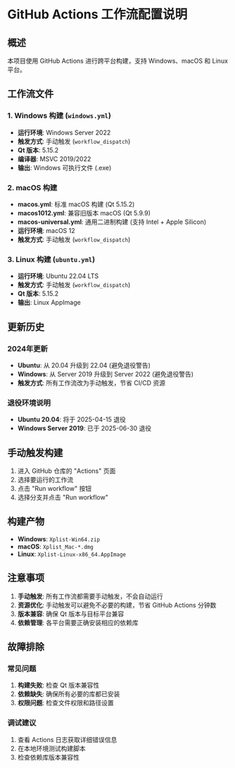 # GitHub Actions 工作流配置说明

## 概述

本项目使用 GitHub Actions 进行跨平台构建，支持 Windows、macOS 和 Linux 平台。

## 工作流文件

### 1. Windows 构建 (`windows.yml`)
- **运行环境**: Windows Server 2022
- **触发方式**: 手动触发 (`workflow_dispatch`)
- **Qt 版本**: 5.15.2
- **编译器**: MSVC 2019/2022
- **输出**: Windows 可执行文件 (.exe)

### 2. macOS 构建
- **macos.yml**: 标准 macOS 构建 (Qt 5.15.2)
- **macos1012.yml**: 兼容旧版本 macOS (Qt 5.9.9)
- **macos-universal.yml**: 通用二进制构建 (支持 Intel + Apple Silicon)
- **运行环境**: macOS 12
- **触发方式**: 手动触发 (`workflow_dispatch`)

### 3. Linux 构建 (`ubuntu.yml`)
- **运行环境**: Ubuntu 22.04 LTS
- **触发方式**: 手动触发 (`workflow_dispatch`)
- **Qt 版本**: 5.15.2
- **输出**: Linux AppImage

## 更新历史

### 2024年更新
- **Ubuntu**: 从 20.04 升级到 22.04 (避免退役警告)
- **Windows**: 从 Server 2019 升级到 Server 2022 (避免退役警告)
- **触发方式**: 所有工作流改为手动触发，节省 CI/CD 资源

### 退役环境说明
- **Ubuntu 20.04**: 将于 2025-04-15 退役
- **Windows Server 2019**: 已于 2025-06-30 退役

## 手动触发构建

1. 进入 GitHub 仓库的 "Actions" 页面
2. 选择要运行的工作流
3. 点击 "Run workflow" 按钮
4. 选择分支并点击 "Run workflow"

## 构建产物

- **Windows**: `Xplist-Win64.zip`
- **macOS**: `Xplist_Mac-*.dmg`
- **Linux**: `Xplist-Linux-x86_64.AppImage`

## 注意事项

1. **手动触发**: 所有工作流都需要手动触发，不会自动运行
2. **资源优化**: 手动触发可以避免不必要的构建，节省 GitHub Actions 分钟数
3. **版本兼容**: 确保 Qt 版本与目标平台兼容
4. **依赖管理**: 各平台需要正确安装相应的依赖库

## 故障排除

### 常见问题
1. **构建失败**: 检查 Qt 版本兼容性
2. **依赖缺失**: 确保所有必要的库都已安装
3. **权限问题**: 检查文件权限和路径设置

### 调试建议
1. 查看 Actions 日志获取详细错误信息
2. 在本地环境测试构建脚本
3. 检查依赖库版本兼容性 